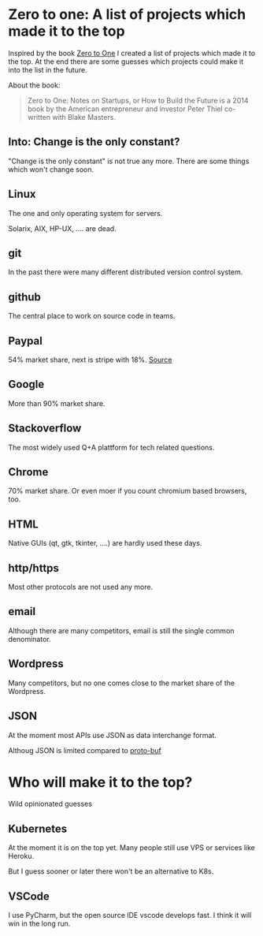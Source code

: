 # Zero to one: A list of projects which made it to the top 

Inspired by the book [Zero to One](https://en.wikipedia.org/wiki/Zero_to_One) I created a list of projects which made it to the top. At the end there are some guesses which projects could make it into the list in the future.

About the book:

> Zero to One: Notes on Startups, or How to Build the Future is a 2014 book by the American entrepreneur and investor Peter Thiel co-written with Blake Masters. 

## Into: Change is the only constant?

"Change is the only constant" is not true any more. There are some things which won't change soon.

## Linux

The one and only operating system for servers.

Solarix, AIX, HP-UX, .... are dead.

## git

In the past there were many different distributed version control system.

## github

The central place to work on source code in teams.

## Paypal

54% market share, next is stripe with 18%. [Source](https://martech.zone/paypal-statistics-online-payments/)

## Google

More than 90% market share.

## Stackoverflow

The most widely used Q+A plattform for tech related questions.

## Chrome

70% market share. Or even moer if you count chromium based browsers, too.

## HTML

Native GUIs (qt, gtk, tkinter, ....) are hardly used these days.

## http/https

Most other protocols are not used any more.

## email

Although there are many competitors, email is still the single common denominator.

## Wordpress

Many competitors, but no one comes close to the market share of the Wordpress.

## JSON

At the moment most APIs use JSON as data interchange format.

Althoug JSON is limited compared to [proto-buf](https://en.wikipedia.org/wiki/Protocol_Buffers)

# Who will make it to the top?

Wild opinionated guesses

## Kubernetes

At the moment it is on the top yet. Many people still use VPS or services like Heroku.

But I guess sooner or later there won't be an alternative to K8s.

## VSCode

I use PyCharm, but the open source IDE vscode develops fast. I think it will win in the long run.




